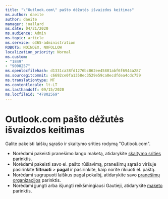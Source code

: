 ```yaml
---
title: "\"Outlook.com\" pašto dėžutės išvaizdos keitimas"
ms.author: daeite
author: daeite
manager: joallard
ms.date: 04/21/2020
ms.audience: Admin
ms.topic: article
ms.service: o365-administration
ROBOTS: NOINDEX, NOFOLLOW
localization_priority: Normal
ms.custom:
- "1849"
- "9000257"
ms.openlocfilehash: d1331ca38fd1276bc062ee45801abf6f6944a287
ms.sourcegitcommit: c6692ce0fa1358ec3529e59ca0ecdfdea4cdc759
ms.translationtype: MT
ms.contentlocale: lt-LT
ms.lasthandoff: 09/15/2020
ms.locfileid: "47802569"
---
```

# <a name="change-the-look-of-your-outlookcom-mailbox"></a>Outlook.com pašto dėžutės išvaizdos keitimas

Galite pakeisti laiškų sąrašo ir skaitymo srities rodymą "Outlook.com".

- Norėdami pakeisti pranešimo lango maketą, atidarykite [skaitymo srities](https://outlook.live.com/mail/options/mail/layout/readingPane) parinktis.
- Norėdami pakeisti savo el. pašto rūšiavimą, pranešimų sąrašo viršuje pasirinkite **filtruoti**  >  **pagal** ir pasirinkite, kaip norite rikiuoti el. paštą.
- Norėdami sugrupuoti laiškus pagal pokalbį, atidarykite savo [pranešimų organizacijos](https://outlook.live.com/mail/options/mail/layout/conversations) parinktis.
- Norėdami įjungti arba išjungti reikšmingiausi Gautieji, atidarykite [maketo](https://outlook.live.com/mail/options/mail/layout/focused) parinktis.